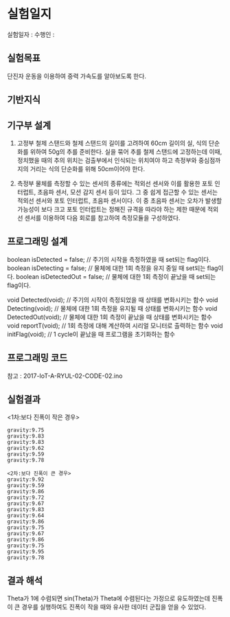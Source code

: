 # 실험일지

실험일자 :
수행인 : 

## 실험목표

  단진자 운동을 이용하여 중력 가속도를 알아보도록 한다.

## 기반지식

## 기구부 설계
1. 고정부
철제 스탠드와 철제 스탠드의 길이를 고려하여 60cm 길이의 실, 식의 단순화를 위하여 50g의 추를 준비한다. 실을 묶어 추를 철제 스탠드에 고정하는데 이때, 정치했을 때의 추의 위치는 검출부에서 인식되는 위치여야 하고 측정부와 중심점까지의 거리는 식의 단순화를 위해 50cm이어야 한다.

2. 측정부
물체를 측정할 수 있는 센서의 종류에는 적외선 센서와 이를 활용한 포토 인터럽트, 초음파 센서, 모션 감지 센서 등이 있다. 그 중 쉽게 접근할 수 있는 센서는 적외선 센서와 포토 인터럽트, 초음파 센서이다. 이 중 초음파 센서는 오차가 발생할 가능성이 보다 크고 포토 인터럽트는 정해진 규격을 따라야 하는 제한 때문에 적외선 센서를 이용하여 다음 회로를 참고하여 측정모듈을 구성하였다.

## 프로그래밍 설계

boolean isDetected = false; // 주기의 시작을 측정하였을 때 set되는 flag이다.
boolean isDetecting = false; // 물체에 대한 1회 측정을 유지 중일 때 set되는 flag이다.
boolean isDetectedOut = false; // 물체에 대한 1회 측정이 끝났을 때 set되는 flag이다.

void Detected(void); // 주기의 시작이 측정되었을 때 상태를 변화시키는 함수
void Detecting(void); // 물체에 대한 1회 측정을 유지될 때 상태를 변화시키는 함수
void DetectedOut(void); // 물체에 대한 1회 측정이 끝났을 때 상태를 변화시키는 함수
void reportT(void); // 1회 측정에 대해 계산하여 시리얼 모니터로 출력하는 함수
void initFlag(void); // 1 cycle이 끝났을 때 프로그램을 초기화하는 함수

## 프로그래밍 코드

  참고 : 2017-IoT-A-RYUL-02-CODE-02.ino

## 실험결과
<1차:보다 진폭이 작은 경우>
```
gravity:9.75
gravity:9.83
gravity:9.83
gravity:9.62
gravity:9.59
gravity:9.78

<2차:보다 진폭이 큰 경우>
gravity:9.92
gravity:9.59
gravity:9.86
gravity:9.72
gravity:9.67
gravity:9.83
gravity:9.64
gravity:9.86
gravity:9.75
gravity:9.67
gravity:9.86
gravity:9.75
gravity:9.95
gravity:9.78
```

## 결과 해석

 Theta가 1에 수렴되면 sin(Theta)가 Theta에 수렴된다는 가정으로 유도하였는데 진폭이 큰 경우를 실행하여도 진폭이 작을 때와 유사한 데이터 군집을 얻을 수 있었다.